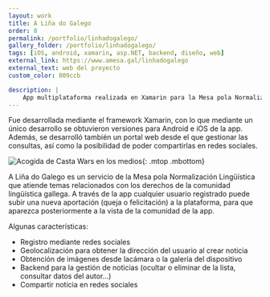 ```yaml
---
layout: work
title: A Liña do Galego
order: 8
permalink: /portfolio/linhadogalego/
gallery_folder: /portfolio/linhadogalego/
tags: [iOS, android, xamarin, asp.NET, backend, diseño, web]
external_link: https://www.amesa.gal/linhadogalego
external_text: web del proyecto
custom_color: 009ccb

description: |
    App multiplataforma realizada en Xamarin para la Mesa pola Normalización Lingüística que atiende temas relacionados con los derechos de la comunidad lingüística gallega.
---
```


Fue desarrollada mediante el framework Xamarin, con lo que mediante un único desarrollo se obtuvieron versiones para Android e iOS de la app. Además, se desarrolló también un portal web desde el que gestionar las consultas, así como la posibilidad de poder compartirlas en redes sociales.

![Acogida de Casta Wars en los medios]({{site.baseurl}}/assets/img/static/linha-admin.png "Acogida de Casta Wars en los medios"){: .mtop .mbottom}

A Liña do Galego es un servicio de la Mesa pola Normalización Lingüística que atiende temas relacionados con los derechos de la comunidad lingüística gallega. A través de la app cualquier usuario registrado puede subir una nueva aportación (queja o felicitación) a la plataforma, para que aparezca posteriormente a la vista de la comunidad de la app.

Algunas características:

* Registro mediante redes sociales
* Geolocalización para obtener la dirección del usuario al crear noticia
* Obtención de imágenes desde lacámara o la galería del dispositivo
* Backend para la gestión de noticias (ocultar o eliminar de la lista, consultar datos del autor...)
* Compartir noticia en redes sociales
